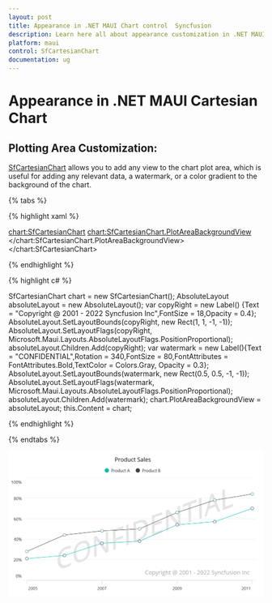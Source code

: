 ```yaml
---
layout: post
title: Appearance in .NET MAUI Chart control  Syncfusion
description: Learn here all about appearance customization in .NET MAUI Chart (SfCartesianChart), its elements and more.
platform: maui
control: SfCartesianChart
documentation: ug
---
```


# Appearance in .NET MAUI Cartesian Chart

## Plotting Area Customization:

[SfCartesianChart](https://help.syncfusion.com/cr/maui/Syncfusion.Maui.Charts.SfCartesianChart.html?tabs=tabid-1) allows you to add any view to the chart plot area, which is useful for adding any relevant data, a watermark, or a color gradient to the background of the chart.

{% tabs %}

{% highlight xaml %}

<chart:SfCartesianChart>
   <chart:SfCartesianChart.PlotAreaBackgroundView>
    <AbsoluteLayout>
      <Label Text="Copyright @ 2001 - 2022 Syncfusion Inc" FontSize="18" AbsoluteLayout.LayoutBounds="1,1,-1,-1"  AbsoluteLayout.LayoutFlags="PositionProportional" Opacity="0.4"/>
       <Label Text="CONFIDENTIAL" Rotation="340" FontSize="80" FontAttributes="Bold,Italic" TextColor="Gray" Margin="10,0,0,0"  AbsoluteLayout.LayoutBounds="0.5,0.5,-1,-1" AbsoluteLayout.LayoutFlags="PositionProportional" Opacity="0.3" />
    </AbsoluteLayout>
   </chart:SfCartesianChart.PlotAreaBackgroundView>
</chart:SfCartesianChart>

{% endhighlight %}

{% highlight c# %}

SfCartesianChart chart = new SfCartesianChart();
AbsoluteLayout absoluteLayout = new AbsoluteLayout();
var copyRight = new Label() {Text = "Copyright @ 2001 - 2022 Syncfusion Inc",FontSize = 18,Opacity = 0.4};
AbsoluteLayout.SetLayoutBounds(copyRight, new Rect(1, 1, -1, -1));
AbsoluteLayout.SetLayoutFlags(copyRight, Microsoft.Maui.Layouts.AbsoluteLayoutFlags.PositionProportional);
absoluteLayout.Children.Add(copyRight);
var watermark = new Label(){Text = "CONFIDENTIAL",Rotation = 340,FontSize = 80,FontAttributes = FontAttributes.Bold,TextColor = Colors.Gray, Opacity = 0.3};
AbsoluteLayout.SetLayoutBounds(watermark, new Rect(0.5, 0.5, -1, -1));
AbsoluteLayout.SetLayoutFlags(watermark, Microsoft.Maui.Layouts.AbsoluteLayoutFlags.PositionProportional);
absoluteLayout.Children.Add(watermark);
chart.PlotAreaBackgroundView = absoluteLayout;
this.Content = chart;

{% endhighlight %}

{% endtabs %}

![Watermark in .NET MAUI Charts](Appearance_images/water_mark.png)

